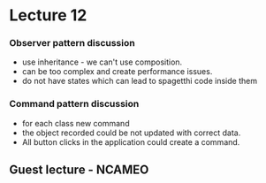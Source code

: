 # Lecture 12

### Observer pattern discussion
- use inheritance - we can't use composition.
- can be too complex and create performance issues.
- do not have states which can lead to spagetthi code inside them

### Command pattern discussion
- for each class new command 
- the object recorded could be not updated with correct data.
- All button clicks in the application could create a command.

## Guest lecture - NCAMEO
